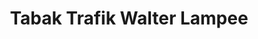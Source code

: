---
title: "Tabak Trafik Walter Lampee"
url: /lanzenkirchen/tabak-trafik-walter-lampee/
shop: Tabak
---